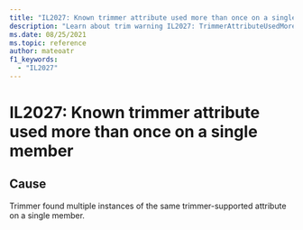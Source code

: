 ```yaml
---
title: "IL2027: Known trimmer attribute used more than once on a single member"
description: "Learn about trim warning IL2027: TrimmerAttributeUsedMoreThanOnce"
ms.date: 08/25/2021
ms.topic: reference
author: mateoatr
f1_keywords:
  - "IL2027"
---
```

# IL2027: Known trimmer attribute used more than once on a single member

## Cause

Trimmer found multiple instances of the same trimmer-supported attribute on a single
member.
